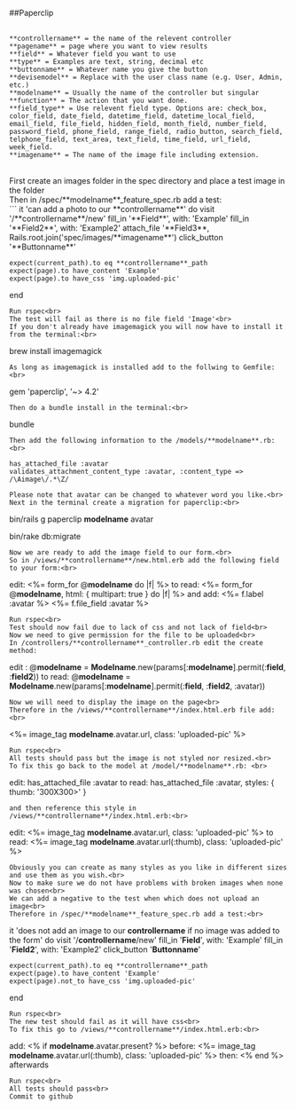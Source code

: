 ##Paperclip<br>
<br>
```
**controllername** = the name of the relevent controller
**pagename** = page where you want to view results
**field** = Whatever field you want to use
**type** = Examples are text, string, decimal etc
**buttonname** = Whatever name you give the button
**devisemodel** = Replace with the user class name (e.g. User, Admin, etc.)
**modelname** = Usually the name of the controller but singular
**function** = The action that you want done.
**field_type** = Use relevent field type. Options are: check_box, color_field, date_field, datetime_field, datetime_local_field, email_field, file_field, hidden_field, month_field, number_field, password_field, phone_field, range_field, radio_button, search_field, telphone_field, text_area, text_field, time_field, url_field, week_field.
**imagename** = The name of the image file including extension.
```
<br>
First create an images folder in the spec directory and place a test image in the folder<br>
Then in /spec/**modelname**_feature_spec.rb add a test:<br>
```
it 'can add a photo to our **controllername**' do
	visit '/**controllername**/new'
	fill_in '**Field**', with: 'Example'
	fill_in '**Field2**', with: 'Example2'
	attach_file '**Field3**, Rails.root.join('spec/images/**imagename**')
	click_button '**Buttonname**'

	expect(current_path).to eq **controllername**_path
	expect(page).to have_content 'Example'
	expect(page).to have_css 'img.uploaded-pic'
end
```
Run rspec<br>
The test will fail as there is no file field 'Image'<br>
If you don't already have imagemagick you will now have to install it from the terminal:<br>
```
brew install imagemagick
```
As long as imagemagick is installed add to the follwing to Gemfile:<br>
```
gem 'paperclip', '~> 4.2'
```
Then do a bundle install in the terminal:<br>
```
bundle
```
Then add the following information to the /models/**modelname**.rb:<br>
```
	has_attached_file :avatar
 	validates_attachment_content_type :avatar, :content_type => /\Aimage\/.*\Z/
```
Please note that avatar can be changed to whatever word you like.<br>
Next in the terminal create a migration for paperclip:<br>
```
bin/rails g paperclip **modelname** avatar

bin/rake db:migrate
```
Now we are ready to add the image field to our form.<br>
So in /views/**controllername**/new.html.erb add the following field to your form:<br>
```
edit: <%= form_for @**modelname** do |f| %>
to read: <%= form_for @**modelname**, html: { multipart: true } do |f| %>
and add:	<%= f.label :avatar %>
			<%= f.file_field :avatar %> 
```
Run rspec<br>
Test should now fail due to lack of css and not lack of field<br>
Now we need to give permission for the file to be uploaded<br> 
In /controllers/**controllername**_controller.rb edit the create method:
```
edit : @**modelname** = **Modelname**.new(params[:**modelname**].permit(:**field**, :**field2**))
to read: @**modelname** = **Modelname**.new(params[:**modelname**].permit(:**field**, :**field2**, :avatar))
```
Now we will need to display the image on the page<br>
Therefore in the /views/**controllername**/index.html.erb file add:<br>
```
<%= image_tag **modelname**.avatar.url, class: 'uploaded-pic' %>
```
Run rspec<br>
All tests should pass but the image is not styled nor resized.<br>
To fix this go back to the model at /model/**modelname**.rb: <br>
```
edit: has_attached_file :avatar
to read: has_attached_file :avatar, styles: { thumb: '300X300>' }
```
and then reference this style in /views/**controllername**/index.html.erb:<br>
```
edit: <%= image_tag **modelname**.avatar.url, class: 'uploaded-pic' %>
to read: <%= image_tag **modelname**.avatar.url(:thumb), class: 'uploaded-pic' %>
```
Obviously you can create as many styles as you like in different sizes and use them as you wish.<br>
Now to make sure we do not have problems with broken images when none was chosen<br>
We can add a negative to the test when which does not upload an image<br>
Therefore in /spec/**modelname**_feature_spec.rb add a test:<br>
```
it 'does not add an image to our **controllername** if no image was added to the form' do
	visit '/**controllername**/new'
	fill_in '**Field**', with: 'Example'
	fill_in '**Field2**', with: 'Example2'
	click_button '**Buttonname**'

	expect(current_path).to eq **controllername**_path
	expect(page).to have_content 'Example'
	expect(page).not_to have_css 'img.uploaded-pic'
end
```
Run rspec<br>
The new test should fail as it will have css<br>
To fix this go to /views/**controllername**/index.html.erb:<br>
```
add:	<% if **modelname**.avatar.present? %>
before:		<%= image_tag **modelname**.avatar.url(:thumb), class: 'uploaded-pic' %>
then: 	<% end %>		afterwards
```
Run rspec<br>
All tests should pass<br>
Commit to github